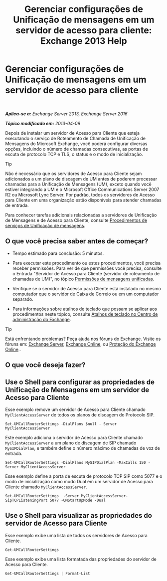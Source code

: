 ﻿---
title: 'Gerenciar configurações de Unificação de mensagens em um servidor de acesso para cliente: Exchange 2013 Help'
TOCTitle: Gerenciar configurações de Unificação de mensagens em um servidor de acesso para cliente
ms:assetid: 08667911-fa86-404e-84b1-65cedd94d579
ms:mtpsurl: https://technet.microsoft.com/pt-br/library/JJ673507(v=EXCHG.150)
ms:contentKeyID: 50556138
ms.date: 05/22/2018
mtps_version: v=EXCHG.150
ms.translationtype: MT
---

# Gerenciar configurações de Unificação de mensagens em um servidor de acesso para cliente

 

_**Aplica-se a:** Exchange Server 2013, Exchange Server 2016_

_**Tópico modificado em:** 2013-04-09_

Depois de instalar um servidor de Acesso para Cliente que esteja executando o serviço de Roteamento de Chamada de Unificação de Mensagens do Microsoft Exchange, você poderá configurar diversas opções, incluindo o número de chamadas consecutivas, as portas de escuta de protocolo TCP e TLS, o status e o modo de inicialização.


> [!TIP]
> Não é necessário que os servidores de Acesso para Cliente sejam adicionados a um plano de discagem de UM antes de poderem processar chamadas para a Unificação de Mensagens (UM), exceto quando você estiver integrando a UM e o Microsoft Office Communications Server 2007 R2 ou Microsoft Lync Server. Por padrão, todos os servidores de Acesso para Cliente em uma organização estão disponíveis para atender chamadas de entrada.



Para conhecer tarefas adicionais relacionadas a servidores de Unificação de Mensagens e de Acesso para Cliente, consulte [Procedimentos de serviços de Unificação de mensagens](um-services-procedures-exchange-2013-help.md).

## O que você precisa saber antes de começar?

  - Tempo estimado para conclusão: 5 minutos.

  - Para executar este procedimento ou estes procedimentos, você precisa receber permissões. Para ver de que permissões você precisa, consulte o Entrada "Servidor de Acesso para Cliente (servidor de roteamento de chamadas de UM)", no tópico [Permissões de mensagens unificadas](unified-messaging-permissions-exchange-2013-help.md).

  - Verifique se o servidor de Acesso para Cliente está instalado no mesmo computador que o servidor de Caixa de Correio ou em um computador separado.

  - Para informações sobre atalhos de teclado que possam se aplicar aos procedimentos neste tópico, consulte [Atalhos de teclado no Centro de administração do Exchange](keyboard-shortcuts-in-the-exchange-admin-center-exchange-online-protection-help.md).


> [!TIP]
> Está enfrentando problemas? Peça ajuda nos fóruns do Exchange. Visite os fóruns em: <A href="https://go.microsoft.com/fwlink/p/?linkid=60612">Exchange Server</A>, <A href="https://go.microsoft.com/fwlink/p/?linkid=267542">Exchange Online</A>, ou <A href="https://go.microsoft.com/fwlink/p/?linkid=285351">Proteção do Exchange Online</A>..



## O que você deseja fazer?

## Use o Shell para configurar as propriedades de Unificação de Mensagens em um servidor de Acesso para Cliente

Esse exemplo remove um servidor de Acesso para Cliente chamado `MyClientAccessServer` de todos os planos de discagem do Protocolo SIP.

    Set-UMCallRouterSettings -DialPlans $null - Server MyClientAccessServer

Este exemplo adiciona o servidor de Acesso para Cliente chamado `MyClientAccessServer` a um plano de discagem de SIP chamado `MySIPDialPlan`, e também define o número máximo de chamadas de voz de entrada.

    Set-UMCallRouterSettings -DialPlans MySIPDialPlan -MaxCalls 150 -Server MyClientAccessServer

Esse exemplo define a porta de escuta de protocolo TCP SIP como 5077 e o modo de inicialização como modo Dual em um servidor de Acesso para Cliente chamado `MyClientAccessServer`.

    Set-UMCallRouterSettings  -Server MyClientAccessServer-SipTCPListeningPort 5077 -UMStartUpMode -Dual 

## Use o Shell para visualizar as propriedades do servidor de Acesso para Cliente

Esse exemplo exibe uma lista de todos os servidores de Acesso para Cliente.

    Get-UMCallRouterSettings

Esse exemplo exibe uma lista formatada das propriedades do servidor de Acesso para Cliente.

    Get-UMCallRouterSettings | Format-List

